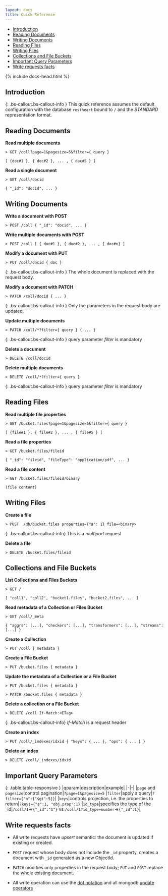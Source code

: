 ```yaml
---
layout: docs
title: Quick Reference
---
```


<div markdown="1" class="d-none d-xl-block col-xl-2 order-last bd-toc">

- [Introduction](#introduction)
- [Reading Documents](#reading-documents)
- [Writing Documents](#writing-documents)
- [Reading Files](#reading-files)
- [Writing Files](#writing-files)
- [Collections and File Buckets](#collections-and-file-buckets)
- [Important Query Parameters](#important-query-parameters)
- [Write requests facts](#write-requests-facts)

</div>

<div markdown="1" class="col-12 col-md-9 col-xl-8 py-md-3 bd-content">

{% include docs-head.html %} 

## Introduction

{: .bs-callout.bs-callout-info }
This quick reference assumes the default configuration with the database `restheart` bound to `/` and the *STANDARD* representation format.

## Reading Documents

**Read multiple documents**

``` plain
> GET /coll?page=1&pagesize=5&filter={ query }

[ {doc#1 }, { doc#2 }, ... , { doc#5 } ]
```

**Read a single document**

``` plain
> GET /coll/docid

{ "_id": "docid", ... }
```

## Writing Documents

**Write a document with POST**

``` plain
> POST /coll { "_id": "docid", ... }
```

**Write multiple documents with POST**

``` plain
> POST /coll [ { doc#1 }, { doc#2 }, ... , { doc#n} ]
```

**Modify a document with PUT**

``` plain
> PUT /coll/docid { doc }
```

{: .bs-callout.bs-callout-info }
The whole document is replaced with the request body.

**Modify a document with PATCH**

``` plain
> PATCH /coll/docid { ... }
```

{: .bs-callout.bs-callout-info }
Only the parameters in the request body are updated.

**Update multiple documents**

``` plain
> PATCH /coll/*?filter={ query } { ... }
```

{: .bs-callout.bs-callout-info }
query parameter *filter* is mandatory

**Delete a document**

``` plain
> DELETE /coll/docid
```

**Delete multiple documents**

``` plain
> DELETE /coll/*?filter={ query }
```

{: .bs-callout.bs-callout-info }
query parameter *filter* is mandatory

## Reading Files

**Read multiple file properties**

``` plain
> GET /bucket.files?page=1&pagesize=5&filter={ query }

[ {file#1 }, { file#2 }, ... , { file#5 } ]
```

**Read a file properties**

``` plain
> GET /bucket.files/fileid

{ "_id": "fileid", "fileType": "application/pdf", ... }
```

**Read a file content**

``` plain
> GET /bucket.files/fileid/binary

(file content)
```

## Writing Files

**Create a file**

``` plain
> POST  /db/bucket.files properties={"a": 1} file=<binary>
```

{: .bs-callout.bs-callout-info}
This is a *multipart* request

**Delete a file**

```plain
> DELETE /bucket.files/fileid
```

## Collections and File Buckets

**List Collections and Files Buckets**

``` plain
> GET /

[ "coll1", "coll2", "bucket1.files", "bucket2.files", ... ]
```

**Read metadata of a Collection or Files Bucket**

``` plain
> GET /coll/_meta

{ "aggrs": [...], "checkers": [...], "transformers": [...], "streams": [...] }
```

**Create a Collection**

``` plain
> PUT /coll { metadata }
```

**Create a File Bucket**

``` plain
> PUT /bucket.files { metadata }
```

**Update the metadata of a Collection or a File Bucket**

``` plain
> PUT /bucket.files { metadata }
```

``` plain
> PATCH /bucket.files { metadata }
```

**Delete a collection or a File Bucket**

``` plain
> DELETE /coll If-Match:<ETag>
```

{: .bs-callout.bs-callout-info}
*If-Match* is a request header

**Create an index**

```plain
> PUT /coll/_indexes/idxid { "keys": { ... }, "ops": { ... } }
```

**Delete an index**

```plain
> DELETE /coll/_indexes/idxid
```

## Important Query Parameters

{: .table.table-responsive }
|qparam|description|example|
|-|-|
|`page` and `pagesize`|control pagination|`?page=1&pagesize=5`
|`filter`|apply a query|`?filter={"n":{"$gt":5}}`|
|`keys`|controls projection, i.e. the properties to return|`?keys={"a":1, "obj.prop":1}`
|`id_type`|specifies the type of the _id|`/coll/1`&rarr;`{"_id":"1"}` vs `/coll/1?id_type=number`&rarr;`{"_id":1}`|

## Write requests facts

- All write requests have *upsert* semantic: the document is updated if existing or created.

- `POST` request whose body does not include the `_id` property, creates a document with `_id` generated as a new ObjectId.

- `PATCH` modifies only properties in the request body; `PUT` and `POST` replace the whole existing document.

- All write operation can use the <a href="https://docs.mongodb.org/manual/core/document/#dot-notation" target="_blank">dot notation</a> and all mongodb <a href="https://docs.mongodb.org/manual/reference/operator/update/" target="_blank">update operators</a>